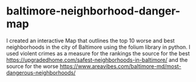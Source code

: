 # baltimore-neighborhood-danger-map
I created an interactive Map that outlines the top 10 worse and best neighborhoods in the city of Baltimore using the folium library in python.
I used violent crimes as a measure for the rankings the source for the best https://upgradedhome.com/safest-neighborhoods-in-baltimore/ and the
source for the worse https://www.areavibes.com/baltimore-md/most-dangerous-neighborhoods/

